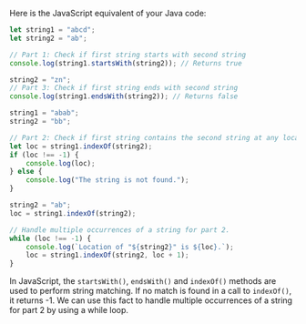 Here is the JavaScript equivalent of your Java code:

```javascript
let string1 = "abcd";
let string2 = "ab";

// Part 1: Check if first string starts with second string
console.log(string1.startsWith(string2)); // Returns true

string2 = "zn"; 
// Part 3: Check if first string ends with second string
console.log(string1.endsWith(string2)); // Returns false

string1 = "abab";
string2 = "bb";

// Part 2: Check if first string contains the second string at any location
let loc = string1.indexOf(string2); 
if (loc !== -1) {
    console.log(loc);
} else {
    console.log("The string is not found.");
}

string2 = "ab";
loc = string1.indexOf(string2);

// Handle multiple occurrences of a string for part 2.
while (loc !== -1) {
    console.log(`Location of "${string2}" is ${loc}.`);
    loc = string1.indexOf(string2, loc + 1);
}
```
In JavaScript, the `startsWith()`, `endsWith()` and `indexOf()` methods are used to perform string matching. If no match is found in a call to `indexOf()`, it returns -1. We can use this fact to handle multiple occurrences of a string for part 2 by using a while loop.
